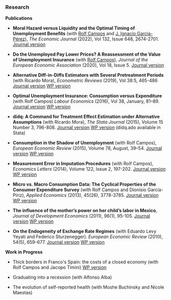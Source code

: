 
[comment]: <> (This is a comment, it will not be included)
[comment]: <> (markdown cheatsheet)

### Research

**Publications**

* **Moral Hazard versus Liquidity and the Optimal Timing of Unemployment Benefits** (with [Rolf Campos](https://rolf-campos.github.io/) and [J. Ignacio García-Pérez](https://sites.google.com/view/jigarper/home)), *The Economic Journal* (2022), Vol 132, Issue 648, 2674-2701. [Journal version](https://doi.org/10.1093/ej/ueac034)

* **Do the Unemployed Pay Lower Prices? A Reassessment of the Value of Unemployment Insurance** (with [Rolf Campos](https://rolf-campos.github.io/)), *Journal of the European Economic Association* (2020), Vol 18, Issue 5. [Journal version](https://academic.oup.com/jeea/advance-article/doi/10.1093/jeea/jvz043/5607409?guestAccessKey=14e0bd06-6410-43f0-aa64-677e87dfef66)


* **Alternative Diff-in-Diffs Estimators with Several Pretreatment Periods** (with Ricardo Mora), *Econometric Reviews* (2019), Vol 38:5, 465-486 [Journal version](http://www.tandfonline.com/doi/abs/10.1080/07474938.2017.1348683) [WP version](https://ideas.repec.org/p/cte/werepe/we1233.html)

* **Optimal Unemployment Insurance: Consumption versus Expenditure** (with Rolf Campos)  *Labour Economics* (2016), Vol 38, January, 81–89. [Journal version](http://dx.doi.org/10.1016/j.labeco.2015.11.004) [WP version](https://ideas.repec.org/p/cte/werepe/we1502.html)

* **didq: A Command for Treatment Effect Estimation under Alternative Assumptions** (with Ricardo Mora), *The Stata Journal* (2015), Volume 15 Number 3, 796-808. [Journal version](http://www.stata-journal.com/article.html?article=st0405) [WP version](https://ideas.repec.org/p/cte/werepe/we1407.html) (didq.ado available in Stata)

* **Consumption in the Shadow of Unemployment** (with Rolf Campos),  *European Economic Review* (2015), Volume 78, August, 39–54. [Journal version](http://www.sciencedirect.com/science/article/pii/S0014292115000628)  [WP version](https://ideas.repec.org/p/bde/wpaper/1411.html)

* **Measurement Error in Imputation Procedures** (with Rolf Campos), *Economics Letters* (2014), Volume 122, Issue 2, 197-202. [Journal version](http://ideas.repec.org/a/eee/ecolet/v122y2014i2p197-202.html) [WP version](https://ideas.repec.org/p/bde/wpaper/1322.html)

* **Micro vs. Macro Consumption Data: The Cyclical Properties of the Consumer Expenditure Survey** (with Rolf Campos and Dionisio García-Píriz),  *Applied Economics* (2013), 45(26), 3778-3785. [Journal version](http://www.tandfonline.com/doi/full/10.1080/00036846.2012.732689)  [WP version](https://ideas.repec.org/p/cte/werepe/we1220.html)

* **The influence of the mother’s power on her child’s labor in Mexico**, *Journal of Development Economics* (2011), 96(1), 95-105. [Journal version](https://www.sciencedirect.com/science/article/pii/S0304387810000738) [WP version](https://ideas.repec.org/p/cte/werepe/we101305.html)

* **On the Endogeneity of Exchange Rate Regimes** (with Eduardo Levy Yeyati and Federico Sturzenegger). *European Economic Review* (2010), 54(5), 659-677. [Journal version](http://www.sciencedirect.com/science/article/pii/S0014292109001251) [WP version](https://ideas.repec.org/p/cte/werepe/we098374.html)

**Work in Progress**

* Thick borders in Franco's Spain: the costs of a closed economy (with Rolf Campos and Jacopo Timini) [WP version](https://ilianareggio.github.io/myLib/wp-franco-borders.pdf)

* Graduating into a recession (with Alfonso Alba)

* The evolution of self-reported health (with Moshe Buchinsky and Nicole Maestas)

